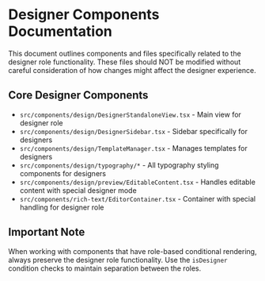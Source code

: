 
# Designer Components Documentation

This document outlines components and files specifically related to the designer role functionality.
These files should NOT be modified without careful consideration of how changes might affect the designer experience.

## Core Designer Components

- `src/components/design/DesignerStandaloneView.tsx` - Main view for designer role
- `src/components/design/DesignerSidebar.tsx` - Sidebar specifically for designers
- `src/components/design/TemplateManager.tsx` - Manages templates for designers
- `src/components/design/typography/*` - All typography styling components for designers
- `src/components/design/preview/EditableContent.tsx` - Handles editable content with special designer mode
- `src/components/rich-text/EditorContainer.tsx` - Container with special handling for designer role

## Important Note

When working with components that have role-based conditional rendering, always preserve the designer role functionality.
Use the `isDesigner` condition checks to maintain separation between the roles.
